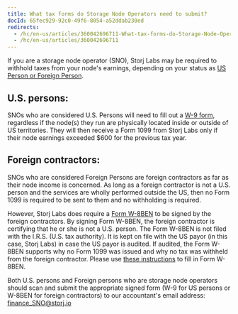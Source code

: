 ```yaml
---
title: What tax forms do Storage Node Operators need to submit?
docId: 65fec929-92c0-49f6-8054-a52ddab230ed
redirects:
  - /hc/en-us/articles/360042696711-What-tax-forms-do-Storage-Node-Operators-need-to-submit
  - /hc/en-us/articles/360042696711
---
```

If you are a storage node operator (SNO), Storj Labs may be required to withhold taxes from your node's earnings, depending on your status as [US Person or Foreign Person](https://www.irs.gov/individuals/international-taxpayers/classification-of-taxpayers-for-us-tax-purposes).

## U.S. persons:
SNOs who are considered U.S. Persons will need to fill out a [W-9 form](https://www.irs.gov/pub/irs-pdf/fw9.pdf), regardless if the node(s) they run are physically located inside or outside of US territories. They will then receive a Form 1099 from Storj Labs only if their node earnings exceeded $600 for the previous tax year.

 
## Foreign contractors:
SNOs who are considered Foreign Persons are foreign contractors as far as their node income is concerned. As long as a foreign contractor is not a U.S. person and the services are wholly performed outside the US, then no Form 1099 is required to be sent to them and no withholding is required.

However, Storj Labs does require a [Form W-8BEN](https://www.irs.gov/pub/irs-pdf/fw8ben.pdf) to be signed by the foreign contractors. By signing Form W-8BEN, the foreign contractor is certifying that he or she is not a U.S. person. The Form W-8BEN is not filed with the I.R.S. (U.S. tax authority). It is kept on file with the US payor (in this case, Storj Labs) in case the US payor is audited. If audited, the Form W-8BEN supports why no Form 1099 was issued and why no tax was withheld from the foreign contractor. Please use [these instructions](https://www.irs.gov/pub/irs-pdf/iw8.pdf) to fill in Form W-8BEN.

Both U.S. persons and Foreign persons who are storage node operators should scan and submit the appropriate signed form (W-9 for US persons or W-8BEN for foreign contractors) to our accountant's email address: [finance_SNO@storj.io](mailto:finance_SNO@storj.io)